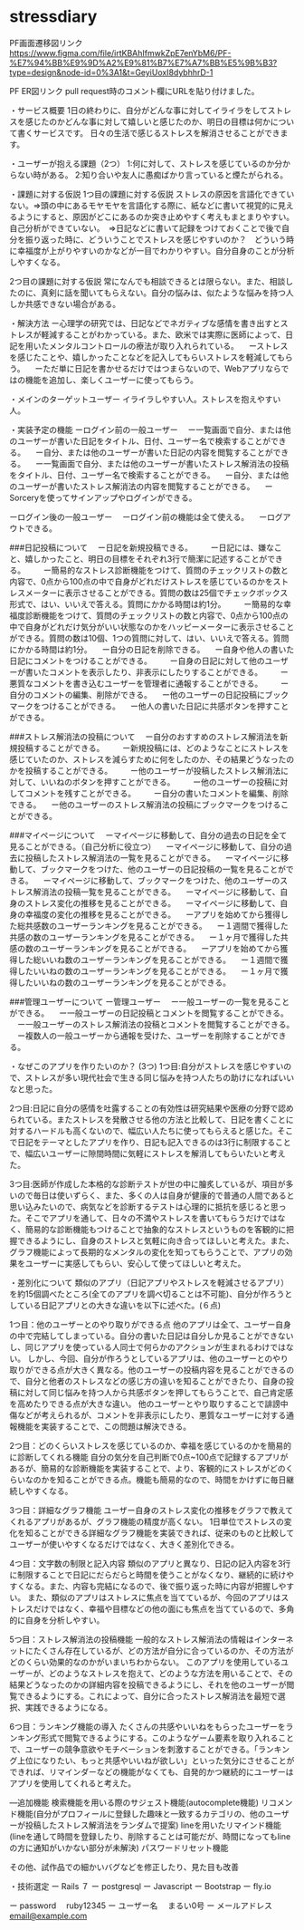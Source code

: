 # stressdiary
PF画面遷移図リンク
https://www.figma.com/file/irtKBAhIfmwkZpE7enYbM6/PF-%E7%94%BB%E9%9D%A2%E9%81%B7%E7%A7%BB%E5%9B%B3?type=design&node-id=0%3A1&t=GeyiUoxI8dybhhrD-1

PF ER図リンク
pull request時のコメント欄にURLを貼り付けました。

・サービス概要
1日の終わりに、自分がどんな事に対してイライラをしてストレスを感じたのかどんな事に対して嬉しいと感じたのか、明日の目標は何かについて書くサービスです。
日々の生活で感じるストレスを解消させることができます。

・ユーザーが抱える課題（2つ）
1:何に対して、ストレスを感じているのか分からない時がある。
2:知り合いや友人に愚痴ばかり言っていると煙たがられる。　

・課題に対する仮説
1つ目の課題に対する仮説
ストレスの原因を言語化できていない。=>頭の中にあるモヤモヤを言語化する際に、紙などに書いて視覚的に見えるようにすると、原因がどこにあるのか突き止めやすく考えもまとまりやすい。
自己分析ができていない。　=>日記などに書いて記録をつけておくことで後で自分を振り返った時に、どういうことでストレスを感じやすいのか？　どういう時に幸福度が上がりやすいのかなどが一目でわかりやすい。自分自身のことが分析しやすくなる。

2つ目の課題に対する仮説
常になんでも相談できるとは限らない。また、相談したのに、真剣に話を聞いてもらえない。自分の悩みは、似たような悩みを持つ人しか共感できない場合がある。

・解決方法
ー心理学の研究では、日記などでネガティブな感情を書き出すとストレスが軽減することがわかっている。また、欧米では実際に医師によって、日記を用いたメンタルコントロールの療法が取り入れられている。
　ーストレスを感じたことや、嬉しかったことなどを記入してもらいストレスを軽減してもらう。
　ーただ単に日記を書かせるだけではつまらないので、Webアプリならではの機能を追加し、楽しくユーザーに使ってもらう。

・メインのターゲットユーザー
イライラしやすい人。ストレスを抱えやすい人。

・実装予定の機能
ーログイン前の一般ユーザー
　ー一覧画面で自分、または他のユーザーが書いた日記をタイトル、日付、ユーザー名で検索することができる。
　ー自分、または他のユーザーが書いた日記の内容を閲覧することができる。
　ー一覧画面で自分、または他のユーザーが書いたストレス解消法の投稿をタイトル、日付、ユーザー名で検索することができる。
　ー自分、または他のユーザーが書いたストレス解消法の内容を閲覧することができる。
　ーSorceryを使ってサインアップやログインができる。

ーログイン後の一般ユーザー
　ーログイン前の機能は全て使える。
　ーログアウトできる。

###日記投稿について
　ー日記を新規投稿できる。
　　ー日記には、嫌なこと、嬉しかったこと、明日の目標をそれぞれ3行で簡潔に記述することができる。
　　ー簡易的なストレス診断機能をつけて、質問のチェックリストの数と内容で、0点から100点の中で自身がどれだけストレスを感じているのかをストレスメーターに表示させることができる。質問の数は25個でチェックボックス形式で、はい、いいえで答える。質問にかかる時間は約1分。
　　ー簡易的な幸福度診断機能をつけて、質問のチェックリストの数と内容で、0点から100点の中で自身がどれだけ気分がいい状態なのかをハッピーメーターに表示させることができる。質問の数は10個、1つの質問に対して、はい、いいえで答える。質問にかかる時間は約1分。
　ー自分の日記を削除できる。
　ー自身や他人の書いた日記にコメントをつけることができる。
　　ー自身の日記に対して他のユーザーが書いたコメントを表示したり、非表示にしたりすることができる。
　　ー悪質なコメントを書き込むユーザーを管理者に通報することができる。
　　ー自分のコメントの編集、削除ができる。
　ー他のユーザーの日記投稿にブックマークをつけることができる。
　ー他人の書いた日記に共感ボタンを押すことができる。

###ストレス解消法の投稿について
　ー自分のおすすめのストレス解消法を新規投稿することができる。
　　ー新規投稿には、どのようなことにストレスを感じていたのか、ストレスを減らすために何をしたのか、その結果どうなったのかを投稿することができる。
　　ー他のユーザーが投稿したストレス解消法に対して、いいねのボタンを押すことができる。
　　ー他のユーザーの投稿に対してコメントを残すことができる。
　　ー自分の書いたコメントを編集、削除できる。
　ー他のユーザーのストレス解消法の投稿にブックマークをつけることができる。

###マイページについて
　ーマイページに移動して、自分の過去の日記を全て見ることができる。（自己分析に役立つ）
　ーマイページに移動して、自分の過去に投稿したストレス解消法の一覧を見ることができる。
　ーマイページに移動して、ブックマークをつけた、他のユーザーの日記投稿の一覧を見ることができる。
　ーマイページに移動して、ブックマークをつけた、他のユーザーのストレス解消法の投稿一覧を見ることができる。
　ーマイページに移動して、自身のストレス変化の推移を見ることができる。
　ーマイページに移動して、自身の幸福度の変化の推移を見ることができる。
　ーアプリを始めてから獲得した総共感数のユーザーランキングを見ることができる。
　ー１週間で獲得した共感の数のユーザーランキングを見ることができる。
　ー１ヶ月で獲得した共感の数のユーザーランキングを見ることができる。
　ーアプリを始めてから獲得した総いいね数のユーザーランキングを見ることができる。
　ー１週間で獲得したいいねの数のユーザーランキングを見ることができる。
　ー１ヶ月で獲得したいいねの数のユーザーランキングを見ることができる。

###管理ユーザーについて
ー管理ユーザー
　ー一般ユーザーの一覧を見ることができる。
　ー一般ユーザーの日記投稿とコメントを閲覧することができる。
　ー一般ユーザーのストレス解消法の投稿とコメントを閲覧することができる。
　ー複数人の一般ユーザーから通報を受けた、ユーザーを削除することができる。

・なぜこのアプリを作りたいのか？ (3つ)
1つ目:自分がストレスを感じやすいので、ストレスが多い現代社会で生きる同じ悩みを持つ人たちの助けになればいいなと思った。

2つ目:日記に自分の感情を吐露することの有効性は研究結果や医療の分野で認められている。またストレスを発散させる他の方法と比較して、日記を書くことに対するハードルも高くないので、幅広い人たちに使ってもらえると感じた。そこで日記をテーマとしたアプリを作り、日記も記入できるのは3行に制限することで、幅広いユーザーに隙間時間に気軽にストレスを解消してもらいたいと考えた。

3つ目:医師が作成した本格的な診断テストが世の中に膾炙しているが、項目が多いので毎日は使いずらく、また、多くの人は自身が健康的で普通の人間であると思い込みたいので、病気などを診断するテストは心理的に抵抗を感じると思った。そこでアプリを通して、日々の不満やストレスを書いてもらうだけではなく、簡易的な診断機能もつけることで抽象的なストレスというものを客観的に把握できるようにし、自身のストレスと気軽に向き合ってほしいと考えた。また、グラフ機能によって長期的なメンタルの変化を知ってもらうことで、アプリの効果をユーザーに実感してもらい、安心して使ってほしいと考えた。

・差別化について
類似のアプリ（日記アプリやストレスを軽減させるアプリ）を約15個調べたところ(全てのアプリを調べ切ることは不可能)、自分が作ろうとしている日記アプリとの大きな違いを以下に述べた。(６点)

1つ目：他のユーザーとのやり取りができる点
他のアプリは全て、ユーザー自身の中で完結してしまっている。自分の書いた日記は自分しか見ることができないし、同じアプリを使っている人同士で何らかのアクションが生まれるわけではない。
しかし、今回、自分が作ろうとしているアプリは、他のユーザーとのやり取りができる点が大きく異なる。他のユーザーの投稿内容を見ることができるので、自分と他者のストレスなどの感じ方の違いを知ることができたり、自身の投稿に対して同じ悩みを持つ人から共感ボタンを押してもらうことで、自己肯定感を高めたりできる点が大きな違い。
他のユーザーとやり取りすることで誹謗中傷などが考えられるが、コメントを非表示にしたり、悪質なユーザーに対する通報機能を実装することで、この問題は解決できる。

2つ目：どのくらいストレスを感じているのか、幸福を感じているのかを簡易的に診断してくれる機能
自分の気分を自己判断で0点~100点で記録するアプリがあるが、簡易的な診断機能を実装することで、より、客観的にストレスがどのくらいなのかを知ることができる点。機能も簡易的なので、時間をかけずに毎日継続しやすくなる。

3つ目：詳細なグラフ機能
ユーザー自身のストレス変化の推移をグラフで教えてくれるアプリがあるが、グラフ機能の精度が高くない。
1日単位でストレスの変化を知ることができる詳細なグラフ機能を実装できれば、従来のものと比較してユーザーが使いやすくなるだけではなく、大きく差別化できる。

4つ目：文字数の制限と記入内容
類似のアプリと異なり、日記の記入内容を3行に制限することで日記にだらだらと時間を使うことがなくなり、継続的に続けやすくなる。また、内容も完結になるので、後で振り返った時に内容が把握しやすい。
また、類似のアプリはストレスに焦点を当てているが、今回のアプリはストレスだけではなく、幸福や目標などの他の面にも焦点を当てているので、多角的に自身を分析しやすい。

5つ目：ストレス解消法の投稿機能
一般的なストレス解消法の情報はインターネットにたくさん存在しているが、どの方法が自分に合っているのか、その方法がどのくらい効果的なのかがいまいちわからない。
このアプリを使用しているユーザーが、どのようなストレスを抱えて、どのような方法を用いることで、その結果どうなったのかの詳細内容を投稿できるようにし、それを他のユーザーが閲覧できるようにする。これによって、自分に合ったストレス解消法を最短で選択、実践できるようになる。

6つ目：ランキング機能の導入
たくさんの共感やいいねをもらったユーザーをランキング形式で閲覧できるようにする。このようなゲーム要素を取り入れることで、ユーザーの競争意欲やモチベーションを刺激することができる。「ランキング上位になりたい、もっと共感やいいねが欲しい」といった気分にさせることができれば、リマインダーなどの機能がなくても、自発的かつ継続的にユーザーはアプリを使用してくれると考えた。

—追加機能
 検索機能を用いる際のサジェスト機能(autocomplete機能)
 リコメンド機能(自分がプロフィールに登録した趣味と一致するカテゴリの、他のユーザーが投稿したストレス解消法をランダムで提案)
 lineを用いたリマインド機能
 (lineを通して時間を登録したり、削除することは可能だが、時間になってもlineの方に通知がいかない部分が未解決)
 パスワードリセット機能

 その他、試作品での細かいバグなどを修正したり、見た目も改善

・技術選定
ー Rails ７
ー postgresql
ー Javascript
ー Bootstrap
ー fly.io

ー password
　ruby12345
ー ユーザー名
　まるい0号
ー メールアドレス
　email@example.com
